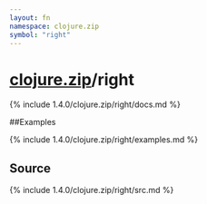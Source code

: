 ```yaml
---
layout: fn
namespace: clojure.zip
symbol: "right"
---
```


# [clojure.zip](../)/right

{% include 1.4.0/clojure.zip/right/docs.md %}

##Examples

{% include 1.4.0/clojure.zip/right/examples.md %}
## Source
{% include 1.4.0/clojure.zip/right/src.md %}


